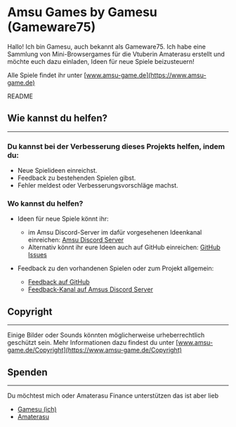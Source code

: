 # Amsu Games by Gamesu (Gameware75)

Hallo! Ich bin Gamesu, auch bekannt als Gameware75. Ich habe eine Sammlung von Mini-Browsergames für die Vtuberin Amaterasu erstellt und möchte euch dazu einladen, Ideen für neue Spiele beizusteuern!

Alle Spiele findet ihr unter [www.amsu-game.de](https://www.amsu-game.de)



README
## Wie kannst du helfen?

---

### Du kannst bei der Verbesserung dieses Projekts helfen, indem du:

- Neue Spielideen einreichst.
- Feedback zu bestehenden Spielen gibst.
- Fehler meldest oder Verbesserungsvorschläge machst.

### Wo kannst du helfen?

- Ideen für neue Spiele könnt ihr:
    - im Amsu Discord-Server im dafür vorgesehenen Ideenkanal einreichen: [Amsu Discord Server](https://discord.com/channels/1102221656979689548/1177672172093853791)
    - Alternativ könnt ihr eure Ideen auch auf GitHub einreichen: [GitHub Issues](https://github.com/Gameware75/amsu-games/issues)

- Feedback zu den vorhandenen Spielen oder zum Projekt allgemein:
    - [Feedback auf GitHub](https://github.com/Gameware75/amsu-games/issues)
    - [Feedback-Kanal auf Amsus Discord Server](https://discord.com/channels/1102221656979689548/1174606496349294613)

## Copyright

---

Einige Bilder oder Sounds könnten möglicherweise urheberrechtlich geschützt sein. Mehr Informationen dazu findest du unter [www.amsu-game.de/Copyright](https://www.amsu-game.de/Copyright)


## Spenden

---

Du möchtest mich oder Amaterasu Finance unterstützen das ist aber lieb 

- [Gamesu (ich)](https://ko-fi.com/gameware75)
- [Amaterasu](https://ko-fi.com/amaterasu_vt/)
